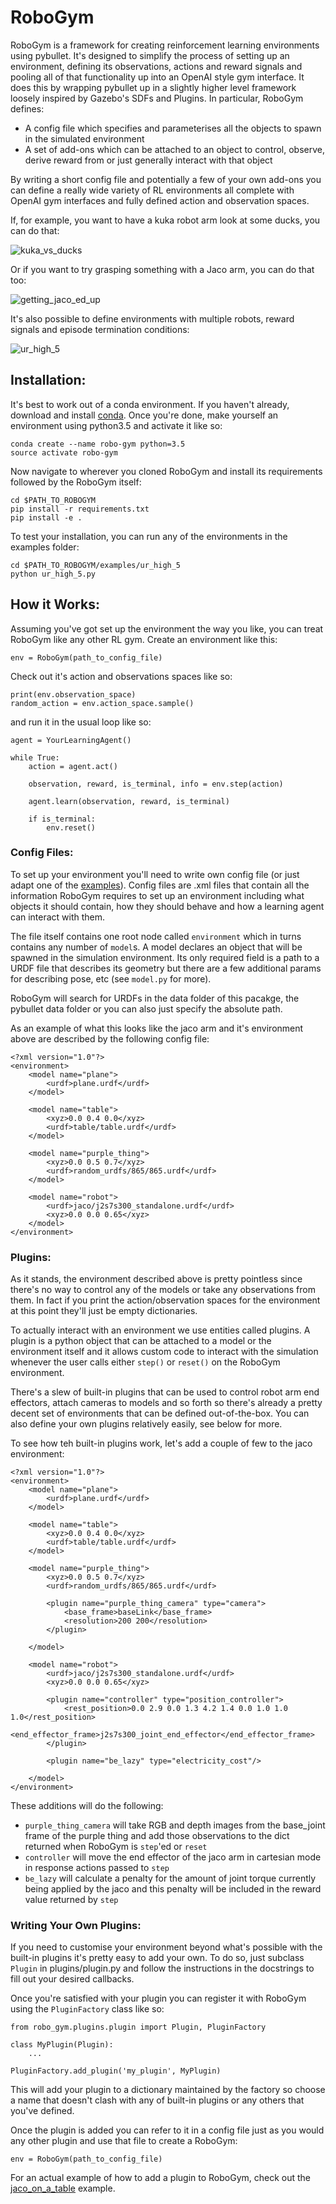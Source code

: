 RoboGym
========

RoboGym is a framework for creating reinforcement learning environments using pybullet. It's designed to simplify the process of setting up an environment, defining its observations, actions and reward signals and pooling all of that functionality up into an OpenAI style gym interface. It does this by wrapping pybullet up in a slightly higher level framework loosely inspired by Gazebo's SDFs and Plugins. In particular, RoboGym defines:

* A config file which specifies and parameterises all the objects to spawn in the simulated environment
* A set of add-ons which can be attached to an object to control, observe, derive reward from or just generally interact with that object

By writing a short config file and potentially a few of your own add-ons you can define a really wide variety of RL environments all complete with OpenAI gym interfaces and fully defined action and observation spaces. 

 If, for example, you want to have a kuka robot arm look at some ducks, you can do that:

![kuka_vs_ducks](https://user-images.githubusercontent.com/38680667/50953808-d8e6e900-14f7-11e9-9ee0-3cadf0f7fcb6.gif)

Or if you want to try grasping something with a Jaco arm, you can do that too:

![getting_jaco_ed_up](https://user-images.githubusercontent.com/38680667/50953806-d8e6e900-14f7-11e9-9f93-ca190f9c6b65.gif)

It's also possible to define environments with multiple robots, reward signals and episode termination conditions:

![ur_high_5](https://user-images.githubusercontent.com/38680667/50953809-d97f7f80-14f7-11e9-8195-727cd21e8e5b.gif)


## Installation:

It's best to work out of a conda environment. If you haven't already, download and install [conda](https://www.anaconda.com/download/). Once you're done, make yourself an environment using python3.5 and activate it like so:
```
conda create --name robo-gym python=3.5
source activate robo-gym
```
Now navigate to wherever you cloned RoboGym and install its requirements followed by the RoboGym itself:
```
cd $PATH_TO_ROBOGYM
pip install -r requirements.txt
pip install -e .
```
To test your installation, you can run any of the environments in the examples folder:
```
cd $PATH_TO_ROBOGYM/examples/ur_high_5
python ur_high_5.py
```
## How it Works:

Assuming you've got set up the environment the way you like, you can treat RoboGym like any other RL gym. Create an environment like this:
```
env = RoboGym(path_to_config_file)
```
Check out it's action and observations spaces like so:
```
print(env.observation_space)
random_action = env.action_space.sample()
```
and run it in the usual loop like so:
```
agent = YourLearningAgent()

while True:
    action = agent.act()

    observation, reward, is_terminal, info = env.step(action)

    agent.learn(observation, reward, is_terminal)

    if is_terminal:
        env.reset()
```
### Config Files:

To set up your environment you'll need to write own config file (or just adapt one of the [examples](https://github.com/ascentai/robo-gym/tree/master/examples)). Config files are .xml files that contain all the information RoboGym requires to set up an environment including what objects it should contain, how they should behave and how a learning agent can interact with them.

The file itself contains one root node called `environment` which in turns contains any number of `model`s. A model declares an object that will be spawned in the simulation environment. Its only required field is a path to a URDF file that describes its geometry but there are a few additional params for describing pose, etc (see `model.py` for more).

RoboGym will search for URDFs in the data folder of this pacakge, the pybullet data folder or you can also just specify the absolute path.

As an example of what this looks like the jaco arm and it's environment above are described by the following config file:

```
<?xml version="1.0"?>
<environment>
    <model name="plane">
        <urdf>plane.urdf</urdf>
    </model>

    <model name="table">
        <xyz>0.0 0.4 0.0</xyz>
        <urdf>table/table.urdf</urdf>
    </model>

    <model name="purple_thing">
        <xyz>0.0 0.5 0.7</xyz>
        <urdf>random_urdfs/865/865.urdf</urdf>
    </model>

    <model name="robot">
        <urdf>jaco/j2s7s300_standalone.urdf</urdf>
        <xyz>0.0 0.0 0.65</xyz>
    </model>
</environment>
```

### Plugins:

As it stands, the environment described above is pretty pointless since there's no way to control any of the models or take any observations from them. In fact if you print the action/observation spaces for the environment at this point they'll just be empty dictionaries.

To actually interact with an environment we use entities called plugins. A plugin is a python object that can be attached to a model or the environment itself and it allows custom code to interact with the simulation whenever the user calls either `step()` or `reset()` on the RoboGym environment.

There's a slew of built-in plugins that can be used to control robot arm end effectors, attach cameras to models and so forth so there's already a pretty decent set of environments that can be defined out-of-the-box. You can also define your own plugins relatively easily, see below for more.

To see how teh built-in plugins work, let's add a couple of few to the jaco environment:

```
<?xml version="1.0"?>
<environment>
    <model name="plane">
        <urdf>plane.urdf</urdf>
    </model>

    <model name="table">
        <xyz>0.0 0.4 0.0</xyz>
        <urdf>table/table.urdf</urdf>
    </model>

    <model name="purple_thing">
        <xyz>0.0 0.5 0.7</xyz>
        <urdf>random_urdfs/865/865.urdf</urdf>

        <plugin name="purple_thing_camera" type="camera">
            <base_frame>baseLink</base_frame>
            <resolution>200 200</resolution>
        </plugin>

    </model>

    <model name="robot">
        <urdf>jaco/j2s7s300_standalone.urdf</urdf>
        <xyz>0.0 0.0 0.65</xyz>

        <plugin name="controller" type="position_controller">
            <rest_position>0.0 2.9 0.0 1.3 4.2 1.4 0.0 1.0 1.0 1.0</rest_position>
            <end_effector_frame>j2s7s300_joint_end_effector</end_effector_frame>
        </plugin>

        <plugin name="be_lazy" type="electricity_cost"/>

    </model>
</environment>
```
These additions will do the following:
* `purple_thing_camera` will take RGB and depth images from the base_joint frame of the purple thing and add those observations to the dict returned when RoboGym is `step`'ed or `reset`
* `controller` will move the end effector of the jaco arm in cartesian mode in response actions passed to `step`
* `be_lazy` will calculate a penalty for the amount of joint torque currently being applied by the jaco and this penalty will be included in the reward value returned by `step`

### Writing Your Own Plugins:

If you need to customise your environment beyond what's possible with the built-in plugins it's pretty easy to add your own. To do so, just subclass `Plugin` in plugins/plugin.py and follow the instructions in the docstrings to fill out your desired callbacks.

Once you're satisfied with your plugin you can register it with RoboGym using the `PluginFactory` class like so:
```
from robo_gym.plugins.plugin import Plugin, PluginFactory

class MyPlugin(Plugin):
    ...

PluginFactory.add_plugin('my_plugin', MyPlugin)
```
This will add your plugin to a dictionary maintained by the factory so choose a name that doesn't clash with any of built-in plugins or any others that you've defined.

Once the plugin is added you can refer to it in a config file just as you would any other plugin and use that file to create a RoboGym:
```
env = RoboGym(path_to_config_file)
```
For an actual example of how to add a plugin to RoboGym, check out the [jaco_on_a_table](https://github.com/ascentai/robo-gym/tree/master/examples/jaco_on_a_table) example.
